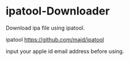 # ipatool-Downloader
Download ipa file using ipatool.

ipatool
https://github.com/majd/ipatool

input your apple id email address before using.
